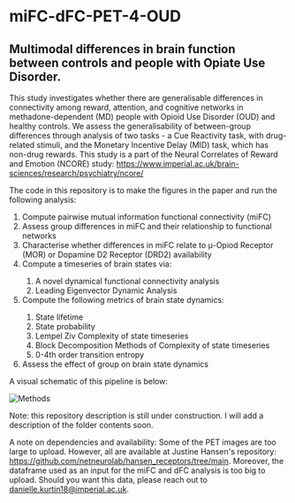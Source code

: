 # miFC-dFC-PET-4-OUD
## Multimodal differences in brain function between controls and people with Opiate Use Disorder. ##
This study investigates whether there are generalisable differences in connectivity among reward, attention, and cognitive networks in methadone-dependent (MD) people with Opioid Use Disorder (OUD) and healthy controls. We assess the generalisability of between-group differences through analysis of two tasks - a Cue Reactivity task, with drug-related stimuli, and the Monetary Incentive Delay (MID) task, which has non-drug rewards. This study is a part of the Neural Correlates of Reward and Emotion (NCORE) study: https://www.imperial.ac.uk/brain-sciences/research/psychiatry/ncore/

The code in this repository is to make the figures in the paper and run the following analysis: 
<ol>
<li> Compute pairwise mutual information functional connectivity (miFC) </li> 
<li> Assess group differences in miFC and their relationship to functional networks </li>   
<li> Characterise whether differences in miFC relate to μ-Opiod Receptor (MOR) or Dopamine D2 Receptor (DRD2) availability </li> 
<li> Compute a timeseries of brain states via: </li>
  <ol>
  <li> A novel dynamical functional connectivity analysis </li> 
  <li> Leading Eigenvector Dynamic Analysis </li> 
  </ol>
<li> Compute the following metrics of brain state dynamics: </li> 
  <ol>
  <li> State lifetime </li>
  <li> State probability </li>
  <li> Lempel Ziv Complexity of state timeseries </li>
  <li> Block Decomposition Methods of Complexity of state timeseries </li>
  <li> 0-4th order transition entropy </li>
  </ol>
<li> Assess the effect of group on brain state dynamics </li> 
</ol>

A visual schematic of this pipeline is below:

![Methods](https://github.com/daniellekurtin/miFC-dFC-PET-4-OUD/assets/45391054/03f1df69-0a92-4259-a134-0905f384b794)

Note: this repository description is still under construction. I will add a description of the folder contents soon.

A note on dependencies and availability: 
Some of the PET images are too large to upload. However, all are available at Justine Hansen's repository: https://github.com/netneurolab/hansen_receptors/tree/main. 
Moreover, the dataframe used as an input for the miFC and dFC analysis is too big to upload. Should you want this data, please reach out to danielle.kurtin18@imperial.ac.uk. 
